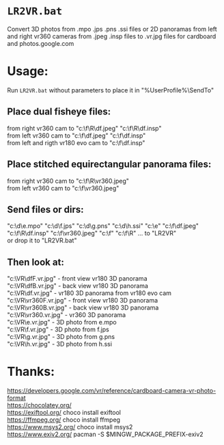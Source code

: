 # `LR2VR.bat`
Convert 3D photos from .mpo .jps .pns .ssi files or 2D panoramas from left and right vr360 cameras from .jpeg .insp files to .vr.jpg files for cardboard and photos.google.com
# Usage:
Run `LR2VR.bat` without parameters to place it in "%UserProfile%\SendTo"
## Place dual fisheye files:
from right vr360 cam to "c:\f\R\df.jpeg" "c:\f\R\df.insp"<br>
from left vr360 cam to "c:\f\df.jpeg" "c:\f\df.insp"<br>
from left and rigth vr180 evo cam to "c:\f\df.insp"<br>
## Place stitched equirectangular panorama files:
from right vr360 cam to "c:\f\R\vr360.jpeg"<br>
from left vr360 cam to "c:\f\vr360.jpeg"<br>
## Send files or dirs:
"c:\d\e.mpo" "c:\d\f.jps" "c:\d\g.pns" "c:\d\h.ssi" "c:\e" "c:\f\df.jpeg" "c:\f\R\df.insp" "c:\f\vr360.jpeg" "c:\f" "c:\f\R" ... to "LR2VR"<br>
or drop it to "LR2VR.bat"
## Then look at:
"c:\VR\dfF.vr.jpg" - front view vr180 3D panorama<br>
"c:\VR\dfB.vr.jpg" - back view vr180 3D panorama<br>
"c:\VR\df.vr.jpg" - vr180 3D panorama from vr180 evo cam<br>
"c:\VR\vr360F.vr.jpg" - front view vr180 3D panorama<br>
"c:\VR\vr360B.vr.jpg" - back view vr180 3D panorama<br>
"c:\VR\vr360.vr.jpg" - vr360 3D panorama<br>
"c:\VR\e.vr.jpg" - 3D photo from e.mpo<br>
"c:\VR\f.vr.jpg" - 3D photo from f.jps<br>
"c:\VR\g.vr.jpg" - 3D photo from g.pns<br>
"c:\VR\h.vr.jpg" - 3D photo from h.ssi<br>
# Thanks:
https://developers.google.com/vr/reference/cardboard-camera-vr-photo-format<br>
https://chocolatey.org/<br>
https://exiftool.org/ choco install exiftool<br>
https://ffmpeg.org/ choco install ffmpeg<br>
https://www.msys2.org/ choco install msys2<br>
https://www.exiv2.org/ pacman -S $MINGW_PACKAGE_PREFIX-exiv2<br>
